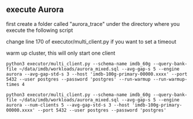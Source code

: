 ## execute Aurora 
first create a folder called "aurora_trace" under the directory where you execute the following script

change line 170 of executor/multi_client.py if you want to set a timeout

warm up cluster, this will only start one client 

```angular2html
python3 executor/multi_client.py --schema-name imdb_60g --query-bank-file ~/data/imdb/workloads/aurora_mixed.sql --avg-gap-s 5 --engine aurora --avg-gap-std-s 3 --host 'imdb-100g-primary-00000.xxxx' --port 5432 --user postgres --password 'postgres' --run-warmup --run-warmup-times 4
```

```angular2html
python3 executor/multi_client.py --schema-name imdb_60g --query-bank-file ~/data/imdb/workloads/aurora_mixed.sql --avg-gap-s 5 --engine aurora --num-clients 5 --avg-gap-std-s 3 --host 'imdb-100g-primary-00000.xxxx' --port 5432 --user postgres --password 'postgres'
```

